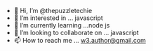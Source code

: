 - 👋 Hi, I’m @thepuzzletechie
- 👀 I’m interested in ... javascript
- 🌱 I’m currently learning ...node js
- 💞️ I’m looking to collaborate on ... javascript
- 📫 How to reach me ... w3.author@gmail.com

<!---
thepuzzletechie/thepuzzletechie is a ✨ special ✨ repository because its `README.md` (this file) appears on your GitHub profile.
You can click the Preview link to take a look at your changes.
--->
